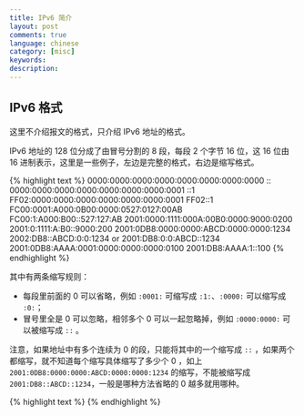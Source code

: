 ```yaml
---
title: IPv6 简介
layout: post
comments: true
language: chinese
category: [misc]
keywords:
description:
---
```



<!-- more -->

## IPv6 格式

这里不介绍报文的格式，只介绍 IPv6 地址的格式。

IPv6 地址的 128 位分成了由冒号分割的 8 段，每段 2 个字节 16 位，这 16 位由 16 进制表示，这里是一些例子，左边是完整的格式，右边是缩写格式。

{% highlight text %}
0000:0000:0000:0000:0000:0000:0000:0000   ::
0000:0000:0000:0000:0000:0000:0000:0001   ::1
FF02:0000:0000:0000:0000:0000:0000:0001   FF02::1
FC00:0001:A000:0B00:0000:0527:0127:00AB   FC00:1:A000:B00::527:127:AB
2001:0000:1111:000A:00B0:0000:9000:0200   2001:0:1111:A:B0::9000:200
2001:0DB8:0000:0000:ABCD:0000:0000:1234   2002:DB8::ABCD:0:0:1234 or 2001:DB8:0:0:ABCD::1234
2001:0DB8:AAAA:0001:0000:0000:0000:0100   2001:DB8:AAAA:1::100
{% endhighlight %}

其中有两条缩写规则：

* 每段里前面的 0 可以省略，例如 `:0001:` 可缩写成 `:1:`、`:0000:` 可以缩写成 `:0:`；
* 冒号里全是 0 可以忽略，相邻多个 0 可以一起忽略掉，例如 `:0000:0000:` 可以被缩写成 `::` 。

注意，如果地址中有多个连续为 0 的段，只能将其中的一个缩写成 `::` ，如果两个都缩写，就不知道每个缩写具体缩写了多少个 0 ，如上 `2001:0DB8:0000:0000:ABCD:0000:0000:1234` 的缩写，不能被缩写成 `2001:DB8::ABCD::1234`，一般是哪种方法省略的 0 越多就用哪种。

<!--
https://www.cnblogs.com/DataArt/p/10374032.html
-->

{% highlight text %}
{% endhighlight %}
